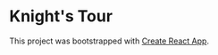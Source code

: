 # Knight's Tour

This project was bootstrapped with [Create React App](https://github.com/facebookincubator/create-react-app).
